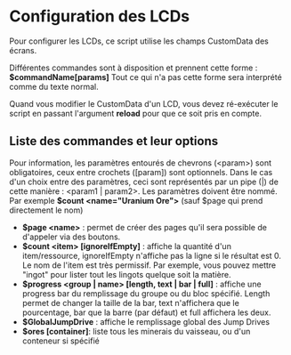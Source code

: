 # Configuration des LCDs

Pour configurer les LCDs, ce script utilise les champs CustomData des écrans.

Différentes commandes sont à disposition et prennent cette forme :
**$commandName[params]**
Tout ce qui n'a pas cette forme sera interprété comme du texte normal.

Quand vous modifier le CustomData d'un LCD, vous devez ré-exécuter le script en passant l'argument **reload** pour que ce soit pris en compte.


## Liste des commandes et leur options
Pour information, les paramètres entourés de chevrons (\<param>) sont obligatoires, ceux entre crochets ([param]) sont optionnels.
Dans le cas d'un choix entre des paramètres, ceci sont représentés par un pipe (|) de cette manière : <param1 | param2>.
Les paramètres doivent être nommé. Par exemple **$count \<name="Uranium Ore">** (sauf $page qui prend directement le nom)

- **$page \<name>** : permet de créer des pages qu'il sera possible de d'appeler via des boutons. 
- **$count \<item> [ignoreIfEmpty]** : affiche la quantité d'un item/ressource, ignoreIfEmpty n'affiche pas la ligne si le résultat est 0. Le nom de l'item est très permissif. Par exemple, vous pouvez mettre "ingot" pour lister tout les lingots quelque soit la matière. 
- **$progress \<group | name> [length, text | bar | full]** : affiche une progress bar du remplissage du groupe ou du bloc spécifié. Length permet de changer la taille de la bar, text n'affichera que le pourcentage, bar que la barre (par défaut) et full affichera les deux.
- **$GlobalJumpDrive** : affiche le remplissage global des Jump Drives
- **$ores [container]**: liste tous les minerais du vaisseau, ou d'un conteneur si spécifié
  
